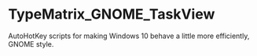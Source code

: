 # TypeMatrix_GNOME_TaskView
AutoHotKey scripts for making Windows 10 behave a little more efficiently, GNOME style.
